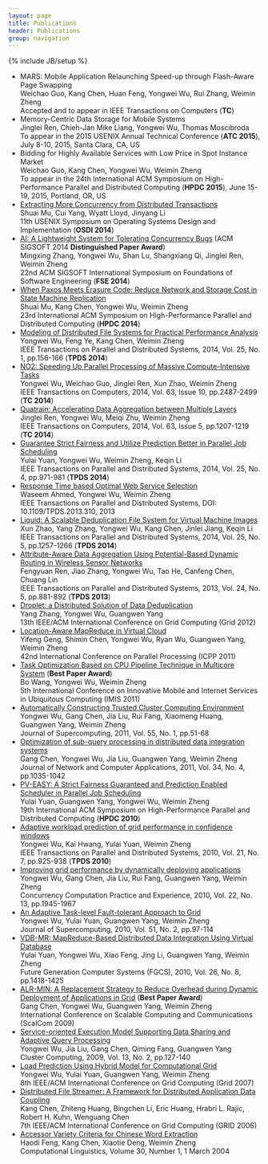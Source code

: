 ```yaml
---
layout: page
title: Publications 
header: Publications
group: navigation
---
```

{% include JB/setup %}

* MARS: Mobile Application Relaunching Speed-up through Flash-Aware Page Swapping  
Weichao Guo, Kang Chen, Huan Feng, Yongwei Wu, Rui Zhang, Weimin Zheng  
Accepted and to appear in IEEE Transactions on Computers (__TC__)
* Memory-Centric Data Storage for Mobile Systems  
Jinglei Ren, Chieh-Jan Mike Liang, Yongwei Wu, Thomas Moscibroda  
To appear in the 2015 USENIX Annual Technical Conference (__ATC 2015__), July 8-10, 2015, Santa Clara, CA, US
* Bidding for Highly Available Services with Low Price in Spot Instance Market  
Weichao Guo, Kang Chen, Yongwei Wu, Weimin Zheng  
To appear in the 24th International ACM Symposium on High-Performance Parallel and Distributed Computing (__HPDC 2015__), June 15-19, 2015, Portland, OR, US
* [Extracting More Concurrency from Distributed Transactions](/publications/OSDI2014-mu.pdf)  
Shuai Mu, Cui Yang, Wyatt Lloyd, Jinyang Li  
11th USENIX Symposium on Operating Systems Design and Implementation (__OSDI 2014__)
* [AI: A Lightweight System for Tolerating Concurrency Bugs](/publications/FSE2014-zhang.pdf) (ACM SIGSOFT 2014 __Distinguished Paper Award__)  
Mingxing Zhang, Yongwei Wu, Shan Lu, Shangxiang Qi, Jinglei Ren, Weimin Zheng  
22nd ACM SIGSOFT International Symposium on Foundations of Software Engineering (__FSE 2014__)
* [When Paxos Meets Erasure Code: Reduce Network and Storage Cost in State Machine Replication](/publications/HPDC2014-mu.pdf)  
Shuai Mu, Kang Chen, Yongwei Wu, Weimin Zheng  
23rd International ACM Symposium on High-Performance Parallel and Distributed Computing (__HPDC 2014__)
* [Modeling of Distributed File Systems for Practical Performance Analysis](/publications/TPDS2014-wu.pdf)  
Yongwei Wu, Feng Ye, Kang Chen, Weimin Zheng  
IEEE Transactions on Parallel and Distributed Systems, 2014, Vol. 25, No. 1, pp.156-166 (__TPDS 2014__)
* [NO2: Speeding Up Parallel Processing of Massive Compute-Intensive Tasks](/publications/TC2014-wu.pdf)  
Yongwei Wu, Weichao Guo, Jinglei Ren, Xun Zhao, Weimin Zheng  
IEEE Transactions on Computers, 2014, Vol. 63, Issue 10, pp.2487-2499 (__TC 2014__)
* [Quatrain: Accelerating Data Aggregation between Multiple Layers](/publications/TC2014-ren.pdf)  
Jinglei Ren, Yongwei Wu, Meiqi Zhu, Weimin Zheng  
IEEE Transactions on Computers, 2014, Vol. 63, Issue 5, pp.1207-1219 (__TC 2014__)
* [Guarantee Strict Fairness and Utilize Prediction Better in Parallel Job Scheduling](/publications/TPDS2014-yuan.pdf)  
Yulai Yuan, Yongwei Wu, Weimin Zheng, Keqin Li  
IEEE Transactions on Parallel and Distributed Systems, 2014, Vol. 25, No. 4, pp.971-981 (__TPDS 2014__)
* [Response Time based Optimal Web Service Selection](/publications/TPDS2014-ahmed.pdf)  
Waseem Ahmed, Yongwei Wu, Weimin Zheng  
IEEE Transactions on Parallel and Distributed Systems, DOI: 10.1109/TPDS.2013.310, 2013
* [Liquid: A Scalable Deduplication File System for Virtual Machine Images](/publications/TPDS2014-zhao.pdf)  
Xun Zhao, Yang Zhang, Yongwei Wu, Kang Chen, Jinlei Jiang, Keqin Li  
IEEE Transactions on Parallel and Distributed Systems, 2014, Vol. 25, No. 5, pp.1257-1266 (__TPDS 2014__)
* [Attribute-Aware Data Aggregation Using Potential-Based Dynamic Routing in Wireless Sensor Networks](/publications/TPDS2013-ren.pdf)  
Fengyuan Ren, Jiao Zhang, Yongwei Wu, Tao He, Canfeng Chen, Chuang Lin  
IEEE Transactions on Parallel and Distributed Systems, 2013, Vol. 24, No. 5, pp.881-892 (__TPDS 2013__)
* [Droplet: a Distributed Solution of Data Deduplication](/publications/GRID2012-zhang.pdf)  
Yang Zhang, Yongwei Wu, Guangwen Yang  
13th IEEE/ACM International Conference on Grid Computing (Grid 2012)
* [Location-Aware MapReduce in Virtual Cloud](/publications/ICPP2011-geng.pdf)  
Yifeng Geng, Shimin Chen, Yongwei Wu, Ryan Wu, Guangwen Yang, Weimin Zheng  
42nd International Conference on Parallel Processing (ICPP 2011)
* [Task Optimization Based on CPU Pipeline Technique in Multicore System](/publications/IMIS2011-wang.pdf) (__Best Paper Award__)  
Bo Wang, Yongwei Wu, Weimin Zheng  
5th International Conference on Innovative Mobile and Internet Services in Ubiquitous Computing (IMIS 2011)
* [Automatically Constructing Trusted Cluster Computing Environment](/publications/JSC2011-wu.pdf)  
Yongwei Wu, Gang Chen, Jia Liu, Rui Fang, Xiaomeng Huang, Guangwen Yang, Weimin Zheng  
Journal of Supercomputing, 2011, Vol. 55, No. 1, pp.51-68
* [Optimization of sub-query processing in distributed data integration systems](/publications/JNCA2011-chen.pdf)  
Gang Chen, Yongwei Wu, Jia Liu, Guangwen Yang, Weimin Zheng  
Journal of Network and Computer Applications, 2011, Vol. 34, No. 4, pp.1035-1042
* [PV-EASY: A Strict Fairness Guaranteed and Prediction Enabled Scheduler in Parallel Job Scheduling](/publications/HPDC2010-yuan.pdf)  
Yulai Yuan, Guangwen Yang, Yongwei Wu, Weimin Zheng  
19th International ACM Symposium on High-Performance Parallel and Distributed Computing (__HPDC 2010__)
* [Adaptive workload prediction of grid performance in confidence windows](/publications/TPDS2010-wu.pdf)  
Yongwei Wu, Kai Hwang, Yulai Yuan, Weimin Zheng  
IEEE Transactions on Parallel and Distributed Systems, 2010, Vol. 21, No. 7, pp.925-938 (__TPDS 2010__)
* [Improving grid performance by dynamically deploying applications](/publications/CCPE2010-wu.pdf)  
Yongwei Wu, Gang Chen, Jia Liu, Rui Fang, Guangwen Yang, Weimin Zheng  
Concurrency Computation Practice and Experience, 2010, Vol. 22, No. 13, pp.1945-1967
* [An Adaptive Task-level Fault-tolerant Approach to Grid](/publications/JSC2010-wu.pdf)  
Yongwei Wu, Yulai Yuan, Guangwen Yang, Weimin Zheng  
Journal of Supercomputing, 2010, Vol. 51, No. 2, pp.97-114
* [VDB-MR: MapReduce-Based Distributed Data Integration Using Virtual Database](/publications/FGCS2010-yuan.pdf)  
Yulai Yuan, Yongwei Wu, Xiao Feng, Jing Li, Guangwen Yang, Weimin Zheng  
Future Generation Computer Systems (FGCS), 2010, Vol. 26, No. 8, pp.1418-1425
* [ALR-MIN: A Replacement Strategy to Reduce Overhead during Dynamic Deployment of Applications in Grid](/publications/ScalCom2009-chen.pdf) (__Best Paper Award__)   
Gang Chen, Yongwei Wu, Guangwen Yang, Weimin Zheng  
International Conference on Scalable Computing and Communications (ScalCom 2009) 
* [Service-oriented Execution Model Supporting Data Sharing and Adaptive Query Processing](/publications/CC2010-wu.pdf)  
Yongwei Wu, Jia Liu, Gang Chen, Qiming Fang, Guangwen Yang  
Cluster Computing, 2009, Vol. 13, No. 2, pp.127-140
* [Load Prediction Using Hybrid Model for Computational Grid](/publications/GRID2007-wu.pdf)  
Yongwei Wu, Yulai Yuan, Guangwen Yang, Weimin Zheng  
8th IEEE/ACM International Conference on Grid Computing (Grid 2007)
* [Distributed File Streamer: A Framework for Distributed Application Data Coupling](/publications/GRID2006-chen.pdf)  
Kang Chen, Zhiteng Huang, Bingchen Li, Eric Huang, Hrabri L. Rajic, Robert H. Kuhn, Wenguang Chen  
7th IEEE/ACM International Conference on Grid Computing (GRID 2006)
* [Accessor Variety Criteria for Chinese Word Extraction](/publications/JCL2004-feng.pdf)  
Haodi Feng, Kang Chen, Xiaotie Deng, Weimin Zheng  
Computational Linguistics, Volume 30, Number 1, 1 March 2004
